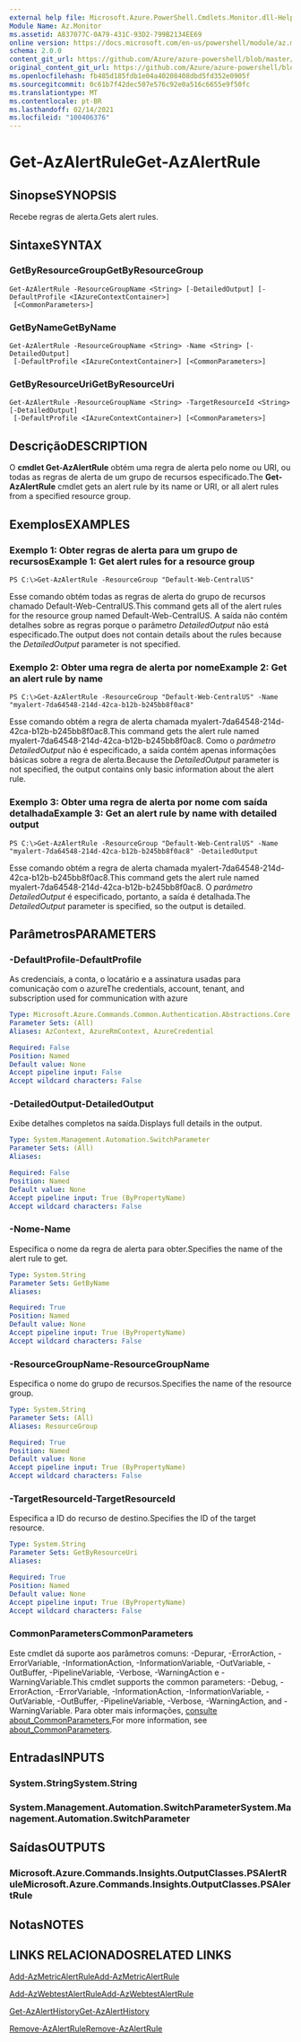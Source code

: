 ```yaml
---
external help file: Microsoft.Azure.PowerShell.Cmdlets.Monitor.dll-Help.xml
Module Name: Az.Monitor
ms.assetid: A837077C-0A79-431C-93D2-799B2134EE69
online version: https://docs.microsoft.com/en-us/powershell/module/az.monitor/get-azalertrule
schema: 2.0.0
content_git_url: https://github.com/Azure/azure-powershell/blob/master/src/Monitor/Monitor/help/Get-AzAlertRule.md
original_content_git_url: https://github.com/Azure/azure-powershell/blob/master/src/Monitor/Monitor/help/Get-AzAlertRule.md
ms.openlocfilehash: fb485d185fdb1e04a40208408dbd5fd352e0905f
ms.sourcegitcommit: 0c61b7f42dec507e576c92e0a516c6655e9f50fc
ms.translationtype: MT
ms.contentlocale: pt-BR
ms.lasthandoff: 02/14/2021
ms.locfileid: "100406376"
---
```

# <span data-ttu-id="2d167-101">Get-AzAlertRule</span><span class="sxs-lookup"><span data-stu-id="2d167-101">Get-AzAlertRule</span></span>

## <span data-ttu-id="2d167-102">Sinopse</span><span class="sxs-lookup"><span data-stu-id="2d167-102">SYNOPSIS</span></span>
<span data-ttu-id="2d167-103">Recebe regras de alerta.</span><span class="sxs-lookup"><span data-stu-id="2d167-103">Gets alert rules.</span></span>

## <span data-ttu-id="2d167-104">Sintaxe</span><span class="sxs-lookup"><span data-stu-id="2d167-104">SYNTAX</span></span>

### <span data-ttu-id="2d167-105">GetByResourceGroup</span><span class="sxs-lookup"><span data-stu-id="2d167-105">GetByResourceGroup</span></span>
```
Get-AzAlertRule -ResourceGroupName <String> [-DetailedOutput] [-DefaultProfile <IAzureContextContainer>]
 [<CommonParameters>]
```

### <span data-ttu-id="2d167-106">GetByName</span><span class="sxs-lookup"><span data-stu-id="2d167-106">GetByName</span></span>
```
Get-AzAlertRule -ResourceGroupName <String> -Name <String> [-DetailedOutput]
 [-DefaultProfile <IAzureContextContainer>] [<CommonParameters>]
```

### <span data-ttu-id="2d167-107">GetByResourceUri</span><span class="sxs-lookup"><span data-stu-id="2d167-107">GetByResourceUri</span></span>
```
Get-AzAlertRule -ResourceGroupName <String> -TargetResourceId <String> [-DetailedOutput]
 [-DefaultProfile <IAzureContextContainer>] [<CommonParameters>]
```

## <span data-ttu-id="2d167-108">Descrição</span><span class="sxs-lookup"><span data-stu-id="2d167-108">DESCRIPTION</span></span>
<span data-ttu-id="2d167-109">O **cmdlet Get-AzAlertRule** obtém uma regra de alerta pelo nome ou URI, ou todas as regras de alerta de um grupo de recursos especificado.</span><span class="sxs-lookup"><span data-stu-id="2d167-109">The **Get-AzAlertRule** cmdlet gets an alert rule by its name or URI, or all alert rules from a specified resource group.</span></span>

## <span data-ttu-id="2d167-110">Exemplos</span><span class="sxs-lookup"><span data-stu-id="2d167-110">EXAMPLES</span></span>

### <span data-ttu-id="2d167-111">Exemplo 1: Obter regras de alerta para um grupo de recursos</span><span class="sxs-lookup"><span data-stu-id="2d167-111">Example 1: Get alert rules for a resource group</span></span>
```
PS C:\>Get-AzAlertRule -ResourceGroup "Default-Web-CentralUS"
```

<span data-ttu-id="2d167-112">Esse comando obtém todas as regras de alerta do grupo de recursos chamado Default-Web-CentralUS.</span><span class="sxs-lookup"><span data-stu-id="2d167-112">This command gets all of the alert rules for the resource group named Default-Web-CentralUS.</span></span>
<span data-ttu-id="2d167-113">A saída não contém detalhes sobre as regras porque o parâmetro *DetailedOutput* não está especificado.</span><span class="sxs-lookup"><span data-stu-id="2d167-113">The output does not contain details about the rules because the *DetailedOutput* parameter is not specified.</span></span>

### <span data-ttu-id="2d167-114">Exemplo 2: Obter uma regra de alerta por nome</span><span class="sxs-lookup"><span data-stu-id="2d167-114">Example 2: Get an alert rule by name</span></span>
```
PS C:\>Get-AzAlertRule -ResourceGroup "Default-Web-CentralUS" -Name "myalert-7da64548-214d-42ca-b12b-b245bb8f0ac8"
```

<span data-ttu-id="2d167-115">Esse comando obtém a regra de alerta chamada myalert-7da64548-214d-42ca-b12b-b245bb8f0ac8.</span><span class="sxs-lookup"><span data-stu-id="2d167-115">This command gets the alert rule named myalert-7da64548-214d-42ca-b12b-b245bb8f0ac8.</span></span>
<span data-ttu-id="2d167-116">Como o *parâmetro DetailedOutput* não é especificado, a saída contém apenas informações básicas sobre a regra de alerta.</span><span class="sxs-lookup"><span data-stu-id="2d167-116">Because the *DetailedOutput* parameter is not specified, the output contains only basic information about the alert rule.</span></span>

### <span data-ttu-id="2d167-117">Exemplo 3: Obter uma regra de alerta por nome com saída detalhada</span><span class="sxs-lookup"><span data-stu-id="2d167-117">Example 3: Get an alert rule by name with detailed output</span></span>
```
PS C:\>Get-AzAlertRule -ResourceGroup "Default-Web-CentralUS" -Name "myalert-7da64548-214d-42ca-b12b-b245bb8f0ac8" -DetailedOutput
```

<span data-ttu-id="2d167-118">Esse comando obtém a regra de alerta chamada myalert-7da64548-214d-42ca-b12b-b245bb8f0ac8.</span><span class="sxs-lookup"><span data-stu-id="2d167-118">This command gets the alert rule named myalert-7da64548-214d-42ca-b12b-b245bb8f0ac8.</span></span>
<span data-ttu-id="2d167-119">O *parâmetro DetailedOutput* é especificado, portanto, a saída é detalhada.</span><span class="sxs-lookup"><span data-stu-id="2d167-119">The *DetailedOutput* parameter is specified, so the output is detailed.</span></span>

## <span data-ttu-id="2d167-120">Parâmetros</span><span class="sxs-lookup"><span data-stu-id="2d167-120">PARAMETERS</span></span>

### <span data-ttu-id="2d167-121">-DefaultProfile</span><span class="sxs-lookup"><span data-stu-id="2d167-121">-DefaultProfile</span></span>
<span data-ttu-id="2d167-122">As credenciais, a conta, o locatário e a assinatura usadas para comunicação com o azure</span><span class="sxs-lookup"><span data-stu-id="2d167-122">The credentials, account, tenant, and subscription used for communication with azure</span></span>

```yaml
Type: Microsoft.Azure.Commands.Common.Authentication.Abstractions.Core.IAzureContextContainer
Parameter Sets: (All)
Aliases: AzContext, AzureRmContext, AzureCredential

Required: False
Position: Named
Default value: None
Accept pipeline input: False
Accept wildcard characters: False
```

### <span data-ttu-id="2d167-123">-DetailedOutput</span><span class="sxs-lookup"><span data-stu-id="2d167-123">-DetailedOutput</span></span>
<span data-ttu-id="2d167-124">Exibe detalhes completos na saída.</span><span class="sxs-lookup"><span data-stu-id="2d167-124">Displays full details in the output.</span></span>

```yaml
Type: System.Management.Automation.SwitchParameter
Parameter Sets: (All)
Aliases:

Required: False
Position: Named
Default value: None
Accept pipeline input: True (ByPropertyName)
Accept wildcard characters: False
```

### <span data-ttu-id="2d167-125">-Nome</span><span class="sxs-lookup"><span data-stu-id="2d167-125">-Name</span></span>
<span data-ttu-id="2d167-126">Especifica o nome da regra de alerta para obter.</span><span class="sxs-lookup"><span data-stu-id="2d167-126">Specifies the name of the alert rule to get.</span></span>

```yaml
Type: System.String
Parameter Sets: GetByName
Aliases:

Required: True
Position: Named
Default value: None
Accept pipeline input: True (ByPropertyName)
Accept wildcard characters: False
```

### <span data-ttu-id="2d167-127">-ResourceGroupName</span><span class="sxs-lookup"><span data-stu-id="2d167-127">-ResourceGroupName</span></span>
<span data-ttu-id="2d167-128">Especifica o nome do grupo de recursos.</span><span class="sxs-lookup"><span data-stu-id="2d167-128">Specifies the name of the resource group.</span></span>

```yaml
Type: System.String
Parameter Sets: (All)
Aliases: ResourceGroup

Required: True
Position: Named
Default value: None
Accept pipeline input: True (ByPropertyName)
Accept wildcard characters: False
```

### <span data-ttu-id="2d167-129">-TargetResourceId</span><span class="sxs-lookup"><span data-stu-id="2d167-129">-TargetResourceId</span></span>
<span data-ttu-id="2d167-130">Especifica a ID do recurso de destino.</span><span class="sxs-lookup"><span data-stu-id="2d167-130">Specifies the ID of the target resource.</span></span>

```yaml
Type: System.String
Parameter Sets: GetByResourceUri
Aliases:

Required: True
Position: Named
Default value: None
Accept pipeline input: True (ByPropertyName)
Accept wildcard characters: False
```

### <span data-ttu-id="2d167-131">CommonParameters</span><span class="sxs-lookup"><span data-stu-id="2d167-131">CommonParameters</span></span>
<span data-ttu-id="2d167-132">Este cmdlet dá suporte aos parâmetros comuns: -Depurar, -ErrorAction, -ErrorVariable, -InformationAction, -InformationVariable, -OutVariable, -OutBuffer, -PipelineVariable, -Verbose, -WarningAction e -WarningVariable.</span><span class="sxs-lookup"><span data-stu-id="2d167-132">This cmdlet supports the common parameters: -Debug, -ErrorAction, -ErrorVariable, -InformationAction, -InformationVariable, -OutVariable, -OutBuffer, -PipelineVariable, -Verbose, -WarningAction, and -WarningVariable.</span></span> <span data-ttu-id="2d167-133">Para obter mais informações, [consulte about_CommonParameters.](https://go.microsoft.com/fwlink/?LinkID=113216)</span><span class="sxs-lookup"><span data-stu-id="2d167-133">For more information, see [about_CommonParameters](https://go.microsoft.com/fwlink/?LinkID=113216).</span></span>

## <span data-ttu-id="2d167-134">Entradas</span><span class="sxs-lookup"><span data-stu-id="2d167-134">INPUTS</span></span>

### <span data-ttu-id="2d167-135">System.String</span><span class="sxs-lookup"><span data-stu-id="2d167-135">System.String</span></span>

### <span data-ttu-id="2d167-136">System.Management.Automation.SwitchParameter</span><span class="sxs-lookup"><span data-stu-id="2d167-136">System.Management.Automation.SwitchParameter</span></span>

## <span data-ttu-id="2d167-137">Saídas</span><span class="sxs-lookup"><span data-stu-id="2d167-137">OUTPUTS</span></span>

### <span data-ttu-id="2d167-138">Microsoft.Azure.Commands.Insights.OutputClasses.PSAlertRule</span><span class="sxs-lookup"><span data-stu-id="2d167-138">Microsoft.Azure.Commands.Insights.OutputClasses.PSAlertRule</span></span>

## <span data-ttu-id="2d167-139">Notas</span><span class="sxs-lookup"><span data-stu-id="2d167-139">NOTES</span></span>

## <span data-ttu-id="2d167-140">LINKS RELACIONADOS</span><span class="sxs-lookup"><span data-stu-id="2d167-140">RELATED LINKS</span></span>


[<span data-ttu-id="2d167-141">Add-AzMetricAlertRule</span><span class="sxs-lookup"><span data-stu-id="2d167-141">Add-AzMetricAlertRule</span></span>](./Add-AzMetricAlertRule.md)

[<span data-ttu-id="2d167-142">Add-AzWebtestAlertRule</span><span class="sxs-lookup"><span data-stu-id="2d167-142">Add-AzWebtestAlertRule</span></span>](./Add-AzWebtestAlertRule.md)

[<span data-ttu-id="2d167-143">Get-AzAlertHistory</span><span class="sxs-lookup"><span data-stu-id="2d167-143">Get-AzAlertHistory</span></span>](./Get-AzAlertHistory.md)

[<span data-ttu-id="2d167-144">Remove-AzAlertRule</span><span class="sxs-lookup"><span data-stu-id="2d167-144">Remove-AzAlertRule</span></span>](./Remove-AzAlertRule.md)


